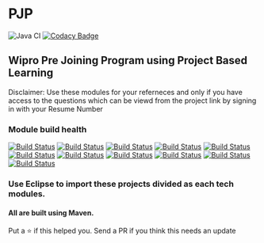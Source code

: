 # PJP

![Java CI](https://github.com/ohbus/PJP/workflows/Java%20CI/badge.svg)   [![Codacy Badge](https://api.codacy.com/project/badge/Grade/670499afb6df405782ae6785f593bf8b)](https://www.codacy.com/manual/ohbus/PJP?utm_source=github.com&amp;utm_medium=referral&amp;utm_content=ohbus/PJP&amp;utm_campaign=Badge_Grade)

## Wipro Pre Joining Program using Project Based Learning



Disclaimer:
Use these modules for your referneces and only if you have access to the questions which can be viewd from the project link by signing in with your Resume Number

### Module build health

[![Build Status](https://ci.subho.xyz/buildStatus/icon?subject=tm01&job=PJP+Module+01)](https://ci.subho.xyz/job/PJP%20Module%2001/)  [![Build Status](https://ci.subho.xyz/buildStatus/icon?subject=tm02&job=PJP+Module+02)](https://ci.subho.xyz/job/PJP%20Module%2002/)  [![Build Status](https://ci.subho.xyz/buildStatus/icon?subject=tm03&job=PJP+Module+03)](https://ci.subho.xyz/job/PJP%20Module%2003/)  [![Build Status](https://ci.subho.xyz/buildStatus/icon?subject=tm04&job=PJP+Module+04)](https://ci.subho.xyz/job/PJP%20Module%2004/)  [![Build Status](https://ci.subho.xyz/buildStatus/icon?subject=tm05&job=PJP+Module+05)](https://ci.subho.xyz/job/PJP%20Module%2005/)  [![Build Status](https://ci.subho.xyz/buildStatus/icon?subject=tm06&job=PJP+Module+06)](https://ci.subho.xyz/job/PJP%20Module%2006/)  [![Build Status](https://ci.subho.xyz/buildStatus/icon?subject=tm07&job=PJP+Module+07)](https://ci.subho.xyz/job/PJP%20Module%2007/)  [![Build Status](https://ci.subho.xyz/buildStatus/icon?subject=tm08&job=PJP+Module+08)](https://ci.subho.xyz/job/PJP%20Module%2008/)  [![Build Status](https://ci.subho.xyz/buildStatus/icon?subject=tm09&job=PJP+Module+09)](https://ci.subho.xyz/job/PJP%20Module%2009/)  [![Build Status](https://ci.subho.xyz/buildStatus/icon?subject=tm10&job=PJP+Module+10)](https://ci.subho.xyz/job/PJP%20Module%2010/)  [![Build Status](https://ci.subho.xyz/buildStatus/icon?subject=tm11&job=PJP+Module+11)](https://ci.subho.xyz/job/PJP%20Module%2011/)

### Use Eclipse to import these projects divided as each tech modules.
#### All are built using Maven.



Put a :star: if this helped you. Send a PR if you think this needs an update

